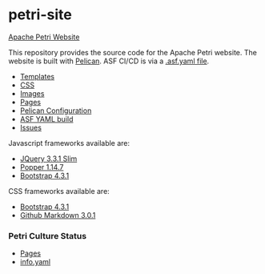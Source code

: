 # petri-site
[Apache Petri Website](https://petri.apache.org/)

This repository provides the source code for the Apache Petri website.
The website is built with [Pelican](https://blog.getpelican.com).
ASF CI/CD is via a [.asf.yaml file](https://cwiki.apache.org/confluence/display/INFRA/Git+-+.asf.yaml+features).

- [Templates](theme/apache/templates)
- [CSS](theme/apache/status/css)
- [Images](content/images)
- [Pages](content/pages)
- [Pelican Configuration](pelicanconf.py)
- [ASF YAML build](.asf.yaml)
- [Issues](https://github.com/apache/petri-site/issues)

Javascript frameworks available are:
- [JQuery 3.3.1 Slim](https://code.jquery.com/jquery-3.3.1.slim.js)
- [Popper 1.14.7](https://cdnjs.cloudflare.com/ajax/libs/popper.js/1.14.7/umd/popper.js)
- [Bootstrap 4.3.1](https://stackpath.bootstrapcdn.com/bootstrap/4.3.1/js/bootstrap.js)

CSS frameworks available are:
- [Bootstrap 4.3.1](https://stackpath.bootstrapcdn.com/bootstrap/4.3.1/css/bootstrap.css)
- [Github Markdown 3.0.1](https://cdnjs.cloudflare.com/ajax/libs/github-markdown-css/3.0.1/github-markdown.css)

### Petri Culture Status
- [Pages](content/pages)
- [info.yaml](content/info.yaml)

